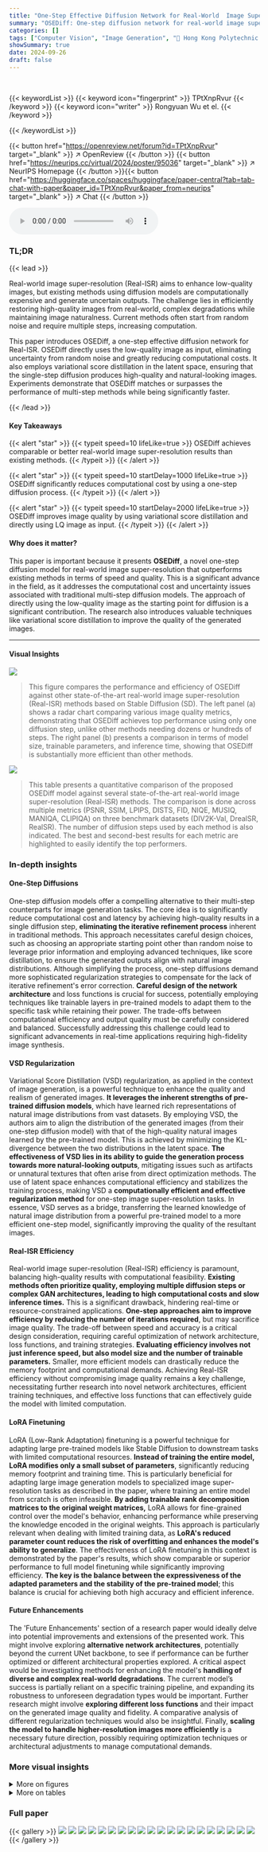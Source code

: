 ```yaml
---
title: "One-Step Effective Diffusion Network for Real-World  Image Super-Resolution"
summary: "OSEDiff: One-step diffusion network for real-world image super-resolution, achieving comparable or better results than multi-step methods with significantly reduced computational cost and improved ima..."
categories: []
tags: ["Computer Vision", "Image Generation", "🏢 Hong Kong Polytechnic University",]
showSummary: true
date: 2024-09-26
draft: false
---
```


<br>

{{< keywordList >}}
{{< keyword icon="fingerprint" >}} TPtXnpRvur {{< /keyword >}}
{{< keyword icon="writer" >}} Rongyuan Wu et el. {{< /keyword >}}
 
{{< /keywordList >}}

{{< button href="https://openreview.net/forum?id=TPtXnpRvur" target="_blank" >}}
↗ OpenReview
{{< /button >}}
{{< button href="https://neurips.cc/virtual/2024/poster/95036" target="_blank" >}}
↗ NeurIPS Homepage
{{< /button >}}{{< button href="https://huggingface.co/spaces/huggingface/paper-central?tab=tab-chat-with-paper&paper_id=TPtXnpRvur&paper_from=neurips" target="_blank" >}}
↗ Chat
{{< /button >}}



<audio controls>
    <source src="https://ai-paper-reviewer.com/TPtXnpRvur/podcast.wav" type="audio/wav">
    Your browser does not support the audio element.
</audio>


### TL;DR


{{< lead >}}

Real-world image super-resolution (Real-ISR) aims to enhance low-quality images, but existing methods using diffusion models are computationally expensive and generate uncertain outputs.  The challenge lies in efficiently restoring high-quality images from real-world, complex degradations while maintaining image naturalness.  Current methods often start from random noise and require multiple steps, increasing computation. 

This paper introduces OSEDiff, a one-step effective diffusion network for Real-ISR.  OSEDiff directly uses the low-quality image as input, eliminating uncertainty from random noise and greatly reducing computational costs. It also employs variational score distillation in the latent space, ensuring that the single-step diffusion produces high-quality and natural-looking images. Experiments demonstrate that OSEDiff matches or surpasses the performance of multi-step methods while being significantly faster.

{{< /lead >}}


#### Key Takeaways

{{< alert "star" >}}
{{< typeit speed=10 lifeLike=true >}} OSEDiff achieves comparable or better real-world image super-resolution results than existing methods. {{< /typeit >}}
{{< /alert >}}

{{< alert "star" >}}
{{< typeit speed=10 startDelay=1000 lifeLike=true >}} OSEDiff significantly reduces computational cost by using a one-step diffusion process. {{< /typeit >}}
{{< /alert >}}

{{< alert "star" >}}
{{< typeit speed=10 startDelay=2000 lifeLike=true >}} OSEDiff improves image quality by using variational score distillation and directly using LQ image as input. {{< /typeit >}}
{{< /alert >}}

#### Why does it matter?
This paper is important because it presents **OSEDiff**, a novel one-step diffusion model for real-world image super-resolution that outperforms existing methods in terms of speed and quality. This is a significant advance in the field, as it addresses the computational cost and uncertainty issues associated with traditional multi-step diffusion models. The approach of directly using the low-quality image as the starting point for diffusion is a significant contribution. The research also introduces valuable techniques like variational score distillation to improve the quality of the generated images.

------
#### Visual Insights



![](https://ai-paper-reviewer.com/TPtXnpRvur/figures_1_1.jpg)

> This figure compares the performance and efficiency of OSEDiff against other state-of-the-art real-world image super-resolution (Real-ISR) methods based on Stable Diffusion (SD).  The left panel (a) shows a radar chart comparing various image quality metrics, demonstrating that OSEDiff achieves top performance using only one diffusion step, unlike other methods needing dozens or hundreds of steps. The right panel (b) presents a comparison in terms of model size, trainable parameters, and inference time, showing that OSEDiff is substantially more efficient than other methods.





![](https://ai-paper-reviewer.com/TPtXnpRvur/tables_6_1.jpg)

> This table presents a quantitative comparison of the proposed OSEDiff model against several state-of-the-art real-world image super-resolution (Real-ISR) methods.  The comparison is done across multiple metrics (PSNR, SSIM, LPIPS, DISTS, FID, NIQE, MUSIQ, MANIQA, CLIPIQA) on three benchmark datasets (DIV2K-Val, DrealSR, RealSR). The number of diffusion steps used by each method is also indicated.  The best and second-best results for each metric are highlighted to easily identify the top performers.





### In-depth insights


#### One-Step Diffusions
One-step diffusion models offer a compelling alternative to their multi-step counterparts for image generation tasks.  The core idea is to significantly reduce computational cost and latency by achieving high-quality results in a single diffusion step, **eliminating the iterative refinement process** inherent in traditional methods. This approach necessitates careful design choices, such as choosing an appropriate starting point other than random noise to leverage prior information and employing advanced techniques, like score distillation, to ensure the generated outputs align with natural image distributions. Although simplifying the process, one-step diffusions demand more sophisticated regularization strategies to compensate for the lack of iterative refinement's error correction.  **Careful design of the network architecture** and loss functions is crucial for success, potentially employing techniques like trainable layers in pre-trained models to adapt them to the specific task while retaining their power.  The trade-offs between computational efficiency and output quality must be carefully considered and balanced.  Successfully addressing this challenge could lead to significant advancements in real-time applications requiring high-fidelity image synthesis.

#### VSD Regularization
Variational Score Distillation (VSD) regularization, as applied in the context of image generation, is a powerful technique to enhance the quality and realism of generated images.  **It leverages the inherent strengths of pre-trained diffusion models**, which have learned rich representations of natural image distributions from vast datasets. By employing VSD, the authors aim to align the distribution of the generated images (from their one-step diffusion model) with that of the high-quality natural images learned by the pre-trained model.  This is achieved by minimizing the KL-divergence between the two distributions in the latent space.  **The effectiveness of VSD lies in its ability to guide the generation process towards more natural-looking outputs**, mitigating issues such as artifacts or unnatural textures that often arise from direct optimization methods.  The use of latent space enhances computational efficiency and stabilizes the training process, making VSD a **computationally efficient and effective regularization method** for one-step image super-resolution tasks. In essence, VSD serves as a bridge, transferring the learned knowledge of natural image distribution from a powerful pre-trained model to a more efficient one-step model, significantly improving the quality of the resultant images.

#### Real-ISR Efficiency
Real-world image super-resolution (Real-ISR) efficiency is paramount, balancing high-quality results with computational feasibility.  **Existing methods often prioritize quality, employing multiple diffusion steps or complex GAN architectures, leading to high computational costs and slow inference times.** This is a significant drawback, hindering real-time or resource-constrained applications.  **One-step approaches aim to improve efficiency by reducing the number of iterations required**, but may sacrifice image quality.  The trade-off between speed and accuracy is a critical design consideration, requiring careful optimization of network architecture, loss functions, and training strategies.  **Evaluating efficiency involves not just inference speed, but also model size and the number of trainable parameters.** Smaller, more efficient models can drastically reduce the memory footprint and computational demands.  Achieving Real-ISR efficiency without compromising image quality remains a key challenge, necessitating further research into novel network architectures, efficient training techniques, and effective loss functions that can effectively guide the model with limited computation.

#### LoRA Finetuning
LoRA (Low-Rank Adaptation) finetuning is a powerful technique for adapting large pre-trained models like Stable Diffusion to downstream tasks with limited computational resources.  **Instead of training the entire model, LoRA modifies only a small subset of parameters**, significantly reducing memory footprint and training time. This is particularly beneficial for adapting large image generation models to specialized image super-resolution tasks as described in the paper, where training an entire model from scratch is often infeasible.  **By adding trainable rank decomposition matrices to the original weight matrices,** LoRA allows for fine-grained control over the model's behavior, enhancing performance while preserving the knowledge encoded in the original weights. This approach is particularly relevant when dealing with limited training data, as **LoRA's reduced parameter count reduces the risk of overfitting and enhances the model's ability to generalize**.  The effectiveness of LoRA finetuning in this context is demonstrated by the paper's results, which show comparable or superior performance to full model finetuning while significantly improving efficiency.  **The key is the balance between the expressiveness of the adapted parameters and the stability of the pre-trained model**; this balance is crucial for achieving both high accuracy and efficient inference.

#### Future Enhancements
The 'Future Enhancements' section of a research paper would ideally delve into potential improvements and extensions of the presented work.  This might involve exploring **alternative network architectures**, potentially beyond the current UNet backbone, to see if performance can be further optimized or different architectural properties explored.  A critical aspect would be investigating methods for enhancing the model's **handling of diverse and complex real-world degradations**.  The current model’s success is partially reliant on a specific training pipeline, and expanding its robustness to unforeseen degradation types would be important.  Further research might involve **exploring different loss functions** and their impact on the generated image quality and fidelity.  A comparative analysis of different regularization techniques would also be insightful.  Finally, **scaling the model to handle higher-resolution images more efficiently** is a necessary future direction, possibly requiring optimization techniques or architectural adjustments to manage computational demands.


### More visual insights

<details>
<summary>More on figures
</summary>


![](https://ai-paper-reviewer.com/TPtXnpRvur/figures_3_1.jpg)

> This figure illustrates the training framework of the OSEDiff model. It shows how the low-quality (LQ) image is processed through an encoder, a finetuned diffusion network, and a decoder to generate a high-quality (HQ) image.  The process includes text prompt extraction, variational score distillation (VSD) in the latent space, and the use of both a frozen pre-trained regularizer and a fine-tuned regularizer. The diagram clearly shows the flow of data and gradients throughout the network, explaining the key components of the OSEDiff model's training process.


![](https://ai-paper-reviewer.com/TPtXnpRvur/figures_7_1.jpg)

> This figure presents visual comparisons of different Real-ISR methods on two real-world image examples (a face and a leaf).  It showcases the differences in detail preservation and realism between the various methods, highlighting OSEDiff's ability to reproduce high-quality and realistic details even with only one diffusion step.  The figure emphasizes OSEDiff's competitive results against multi-step methods such as StableSR, DiffBIR, SeeSR, PASD, ResShift, and SinSR.


![](https://ai-paper-reviewer.com/TPtXnpRvur/figures_9_1.jpg)

> This figure compares the results of using three different text prompt extraction methods with the OSEDiff model on a real-world LQ image. The first method uses no text prompt, the second method uses DAPE (degradation-aware prompt extraction), and the third method uses LLaVA-v1.5. The image shows that using a text prompt significantly improves the quality of the generated HQ images, especially using LLaVA-v1.5 that provides a more detailed description of the image resulting in a more rich and detailed output.


![](https://ai-paper-reviewer.com/TPtXnpRvur/figures_16_1.jpg)

> This figure presents a qualitative comparison of image super-resolution results generated by OSEDiff and four other GAN-based methods (BSRGAN, Real-ESRGAN, LDL, and FeMaSR).  Each row shows a zoomed-in low-quality (LQ) image and the corresponding high-quality (HQ) images produced by each method.  The purpose is to visually demonstrate that OSEDiff produces images with finer details and better visual quality compared to these GAN-based methods.


![](https://ai-paper-reviewer.com/TPtXnpRvur/figures_16_2.jpg)

> This figure compares OSEDiff against other state-of-the-art SD-based Real-ISR methods in terms of both performance and efficiency.  The left panel (a) shows that OSEDiff achieves the best performance across most metrics on the DrealSR benchmark, using only a single diffusion step. The right panel (b) illustrates OSEDiff's significant efficiency advantage, exhibiting the fewest trainable parameters and an over 100x speed improvement compared to StableSR.


![](https://ai-paper-reviewer.com/TPtXnpRvur/figures_17_1.jpg)

> This figure presents a comparison of the performance and efficiency of OSEDiff against other state-of-the-art SD-based Real-ISR methods.  Subfigure (a) shows a performance comparison using the DrealSR benchmark, highlighting OSEDiff's superior performance across multiple metrics, achieved with only one diffusion step. Subfigure (b) compares the efficiency of the models, demonstrating that OSEDiff is significantly faster and requires fewer trainable parameters than competing methods.


</details>




<details>
<summary>More on tables
</summary>


![](https://ai-paper-reviewer.com/TPtXnpRvur/tables_6_2.jpg)
> This table compares the computational complexity of various Real-ISR methods. It presents the number of inference steps required, the inference time on an A100 GPU, the number of Multiply-Accumulate operations (MACs) representing computational cost, the total number of parameters, and the number of trainable parameters.  This allows for a comparison of model efficiency across different approaches.

![](https://ai-paper-reviewer.com/TPtXnpRvur/tables_8_1.jpg)
> This table presents an ablation study comparing the performance of OSEDiff using different loss functions on the RealSR benchmark.  It shows that using Variational Score Distillation (VSD) loss in the latent space produces superior results compared to not using a VSD loss, using GAN loss, or using VSD loss in the image domain.  The metrics compared are PSNR, LPIPS, MUSIQ, and CLIPIQA, indicating improvements in perceptual quality and overall image fidelity when using the proposed VSD loss in the latent space.

![](https://ai-paper-reviewer.com/TPtXnpRvur/tables_8_2.jpg)
> This table presents a comparison of different text prompt extraction methods used in the OSEDiff model for real-world image super-resolution. The comparison is performed on the DrealSR benchmark, which evaluates performance on various metrics such as PSNR, SSIM, LPIPS, DISTS, FID, NIQE, MUSIQ, MANIQA, and CLIPIQA. The results show that the choice of text prompt extraction method significantly impacts the performance of the Real-ISR model.

![](https://ai-paper-reviewer.com/TPtXnpRvur/tables_8_3.jpg)
> This table presents the results of ablation studies conducted on the RealSR benchmark to evaluate the impact of fine-tuning the VAE encoder and decoder within the OSEDiff model.  It shows how different combinations of fine-tuning (training the encoder, training the decoder, training both, or training neither) affect performance metrics such as PSNR, DISTS, LPIPS, CLIPIQA, MUSIQ, and NIQE. The results help to determine the optimal configuration for the VAE components in the OSEDiff model, aiming to strike a balance between performance gains and potential overfitting or instability.

![](https://ai-paper-reviewer.com/TPtXnpRvur/tables_8_4.jpg)
> This table presents an ablation study on the impact of varying the rank of LoRA layers in the VAE encoder of the OSEDiff model.  It shows how different ranks affect the performance metrics PSNR (higher is better), DISTS (lower is better), MUSIQ (higher is better), and NIQE (lower is better) on the RealSR benchmark. The results indicate that a rank of 4 provides a good balance between performance and stability.

![](https://ai-paper-reviewer.com/TPtXnpRvur/tables_8_5.jpg)
> This table presents the results of ablation studies performed on the RealSR benchmark to evaluate the impact of fine-tuning the VAE encoder and decoder in the OSEDiff model.  Four different training scenarios are compared: (1) neither the encoder nor decoder is fine-tuned; (2) only the decoder is fine-tuned; (3) both the encoder and decoder are fine-tuned; and (4) OSEDiff's approach, where only the encoder is fine-tuned.  The table shows the performance metrics (PSNR, DISTS, LPIPS, CLIPIQA, MUSIQ, NIQE) achieved in each scenario. This helps to determine which components of the model contribute most significantly to the overall performance and the effectiveness of OSEDiff's approach.

![](https://ai-paper-reviewer.com/TPtXnpRvur/tables_14_1.jpg)
> This table presents a quantitative comparison of the proposed OSEDiff method with several state-of-the-art Real-ISR methods on three benchmark datasets: DIV2K-Val, DrealSR, and RealSR.  For each method and dataset, the table shows performance metrics including PSNR, SSIM, LPIPS, DISTS, FID, NIQE, MUSIQ, MANIQA, and CLIPIQA. The number of diffusion steps used by each method is also indicated.  The best and second-best performing methods for each metric are highlighted in red and blue, respectively. This allows for a direct comparison of OSEDiff's performance against existing methods in terms of both quantitative metrics and efficiency (number of steps).

</details>




### Full paper

{{< gallery >}}
<img src="https://ai-paper-reviewer.com/TPtXnpRvur/1.png" class="grid-w50 md:grid-w33 xl:grid-w25" />
<img src="https://ai-paper-reviewer.com/TPtXnpRvur/2.png" class="grid-w50 md:grid-w33 xl:grid-w25" />
<img src="https://ai-paper-reviewer.com/TPtXnpRvur/3.png" class="grid-w50 md:grid-w33 xl:grid-w25" />
<img src="https://ai-paper-reviewer.com/TPtXnpRvur/4.png" class="grid-w50 md:grid-w33 xl:grid-w25" />
<img src="https://ai-paper-reviewer.com/TPtXnpRvur/5.png" class="grid-w50 md:grid-w33 xl:grid-w25" />
<img src="https://ai-paper-reviewer.com/TPtXnpRvur/6.png" class="grid-w50 md:grid-w33 xl:grid-w25" />
<img src="https://ai-paper-reviewer.com/TPtXnpRvur/7.png" class="grid-w50 md:grid-w33 xl:grid-w25" />
<img src="https://ai-paper-reviewer.com/TPtXnpRvur/8.png" class="grid-w50 md:grid-w33 xl:grid-w25" />
<img src="https://ai-paper-reviewer.com/TPtXnpRvur/9.png" class="grid-w50 md:grid-w33 xl:grid-w25" />
<img src="https://ai-paper-reviewer.com/TPtXnpRvur/10.png" class="grid-w50 md:grid-w33 xl:grid-w25" />
<img src="https://ai-paper-reviewer.com/TPtXnpRvur/11.png" class="grid-w50 md:grid-w33 xl:grid-w25" />
<img src="https://ai-paper-reviewer.com/TPtXnpRvur/12.png" class="grid-w50 md:grid-w33 xl:grid-w25" />
<img src="https://ai-paper-reviewer.com/TPtXnpRvur/13.png" class="grid-w50 md:grid-w33 xl:grid-w25" />
<img src="https://ai-paper-reviewer.com/TPtXnpRvur/14.png" class="grid-w50 md:grid-w33 xl:grid-w25" />
<img src="https://ai-paper-reviewer.com/TPtXnpRvur/15.png" class="grid-w50 md:grid-w33 xl:grid-w25" />
<img src="https://ai-paper-reviewer.com/TPtXnpRvur/16.png" class="grid-w50 md:grid-w33 xl:grid-w25" />
<img src="https://ai-paper-reviewer.com/TPtXnpRvur/17.png" class="grid-w50 md:grid-w33 xl:grid-w25" />
<img src="https://ai-paper-reviewer.com/TPtXnpRvur/18.png" class="grid-w50 md:grid-w33 xl:grid-w25" />
<img src="https://ai-paper-reviewer.com/TPtXnpRvur/19.png" class="grid-w50 md:grid-w33 xl:grid-w25" />
<img src="https://ai-paper-reviewer.com/TPtXnpRvur/20.png" class="grid-w50 md:grid-w33 xl:grid-w25" />
{{< /gallery >}}